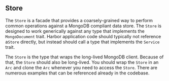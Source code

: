 ## Store

The `Store` is a facade that provides a coarsely-grained way to perform common operations 
against a MongoDB compliant data store. The `Store` is designed to work generically against any 
type that implements the `MongoDocument` trait. Harbor application code should typically not 
reference a`Store` directly, but instead should call a type that implements the `Service` trait.

The `Store` is the type that wraps the long-lived MongoDB client. Because of that, the `Store` 
should also be long-lived. You should wrap the `Store` in an `Arc` and clone the `Arc` whenever 
you need to access the `Store`. There are numerous examples that can be referenced already in 
the codebase.
